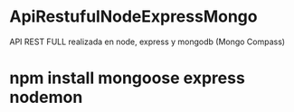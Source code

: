 # ApiRestufulNodeExpressMongo
API REST FULL realizada en node, express y mongodb (Mongo Compass)

# npm install mongoose express nodemon
